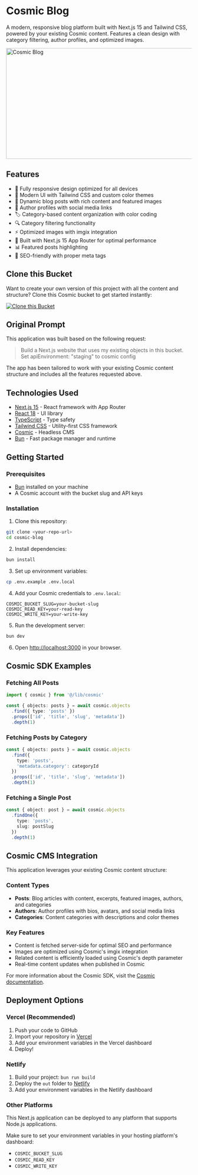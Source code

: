 <!-- README_START -->
# Cosmic Blog

A modern, responsive blog platform built with Next.js 15 and Tailwind CSS, powered by your existing Cosmic content. Features a clean design with category filtering, author profiles, and optimized images.

<img src="https://imgix.cosmicjs.com/946325c0-556c-11f0-a051-23c10f41277a-photo-1677442136019-21780ecad995-1751258525314.jpg?w=1200&h=600&fit=crop&auto=format,compress" alt="Cosmic Blog" width="600" height="300" />

## Features

- 📱 Fully responsive design optimized for all devices
- 🎨 Modern UI with Tailwind CSS and custom color themes
- 📝 Dynamic blog posts with rich content and featured images
- 👤 Author profiles with social media links
- 🏷️ Category-based content organization with color coding
- 🔍 Category filtering functionality
- ⚡ Optimized images with imgix integration
- 🚀 Built with Next.js 15 App Router for optimal performance
- 📊 Featured posts highlighting
- 🎯 SEO-friendly with proper meta tags

## Clone this Bucket

Want to create your own version of this project with all the content and structure? Clone this Cosmic bucket to get started instantly:

[![Clone this Bucket](https://img.shields.io/badge/Clone%20this%20Bucket-4F46E5?style=for-the-badge&logo=cosmic&logoColor=white)](http://localhost:3040/projects/new?clone_bucket=test-ai-production)

## Original Prompt

This application was built based on the following request:

> Build a Next.js website that uses my existing objects in this bucket. Set apiEnvironment: "staging" to cosmic config

The app has been tailored to work with your existing Cosmic content structure and includes all the features requested above.

## Technologies Used

- [Next.js 15](https://nextjs.org/) - React framework with App Router
- [React 18](https://reactjs.org/) - UI library
- [TypeScript](https://www.typescriptlang.org/) - Type safety
- [Tailwind CSS](https://tailwindcss.com/) - Utility-first CSS framework
- [Cosmic](https://www.cosmicjs.com/) - Headless CMS
- [Bun](https://bun.sh/) - Fast package manager and runtime

## Getting Started

### Prerequisites

- [Bun](https://bun.sh/) installed on your machine
- A Cosmic account with the bucket slug and API keys

### Installation

1. Clone this repository:
```bash
git clone <your-repo-url>
cd cosmic-blog
```

2. Install dependencies:
```bash
bun install
```

3. Set up environment variables:
```bash
cp .env.example .env.local
```

4. Add your Cosmic credentials to `.env.local`:
```
COSMIC_BUCKET_SLUG=your-bucket-slug
COSMIC_READ_KEY=your-read-key
COSMIC_WRITE_KEY=your-write-key
```

5. Run the development server:
```bash
bun dev
```

6. Open [http://localhost:3000](http://localhost:3000) in your browser.

## Cosmic SDK Examples

### Fetching All Posts
```typescript
import { cosmic } from '@/lib/cosmic'

const { objects: posts } = await cosmic.objects
  .find({ type: 'posts' })
  .props(['id', 'title', 'slug', 'metadata'])
  .depth(1)
```

### Fetching Posts by Category
```typescript
const { objects: posts } = await cosmic.objects
  .find({ 
    type: 'posts',
    'metadata.category': categoryId 
  })
  .props(['id', 'title', 'slug', 'metadata'])
  .depth(1)
```

### Fetching a Single Post
```typescript
const { object: post } = await cosmic.objects
  .findOne({
    type: 'posts',
    slug: postSlug
  })
  .depth(1)
```

## Cosmic CMS Integration

This application leverages your existing Cosmic content structure:

### Content Types
- **Posts**: Blog articles with content, excerpts, featured images, authors, and categories
- **Authors**: Author profiles with bios, avatars, and social media links  
- **Categories**: Content categories with descriptions and color themes

### Key Features
- Content is fetched server-side for optimal SEO and performance
- Images are optimized using Cosmic's imgix integration
- Related content is efficiently loaded using Cosmic's depth parameter
- Real-time content updates when published in Cosmic

For more information about the Cosmic SDK, visit the [Cosmic documentation](https://www.cosmicjs.com/docs).

## Deployment Options

### Vercel (Recommended)
1. Push your code to GitHub
2. Import your repository in [Vercel](https://vercel.com)
3. Add your environment variables in the Vercel dashboard
4. Deploy!

### Netlify
1. Build your project: `bun run build`
2. Deploy the `out` folder to [Netlify](https://netlify.com)
3. Add your environment variables in the Netlify dashboard

### Other Platforms
This Next.js application can be deployed to any platform that supports Node.js applications.

Make sure to set your environment variables in your hosting platform's dashboard:
- `COSMIC_BUCKET_SLUG`
- `COSMIC_READ_KEY` 
- `COSMIC_WRITE_KEY`
<!-- README_END -->